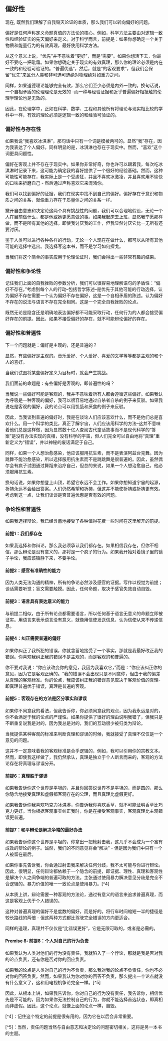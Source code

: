 ## 偏好性

现在, 既然我们理解了自我毁灭论证的本质，那么我们可以转向偏好的问题。

偏好是任何声称定义命题真值的方法论的核心。例如，科学方法主要由对逻辑一致性和经验证实的先天偏好来定义。对于科学而言，前提是：如果你想确定一个关于物质和能量行为的有效真理，最好使用科学方法。

从这个意义上说，“优先”并不意味着“更好”，而是“需要”。如果你想活下去，你最好不要吃一把砒霜。如果你想确定关于现实的有效真理，那么你的理论必须是内在一致的和经验可验证的。“普遍优选”，然后，就是”的客观要求”，但我们会保留“优先”来区分人类和非可选可选绝对物理绝对如重力之间。

同样，如果道德理论能够完全有效，那么它们至少必须是内外一致的。换句话说，一个自相矛盾的伦理理论是无效的 -而一种与经验证据和近乎普遍偏好相抵触的伦理学理论也是无效的。

因此，在伦理学中，正如在科学、数学、工程和其他所有将理论与现实相比较的学科中一样，有效的理论必须是逻辑一致的和经验可验证的。

### 偏好性与存在性

如果我说“我喜欢冰淇淋”，那句话中只有一个词是模棱两可的。显然“我”存在，因为我表达了个人偏好。同样明显的是，冰淇淋也存在于现实中。然而，“喜欢”这个词更具问题性。

偏好在客观上并不存在于现实中。如果你非常好奇，你也许可以跟着我，每次吃冰淇淋时记录下来，这可能为确定我的喜好提供了一个很好的经验基础。然而，这种可能性可能存在，我实际上是一个受虐狂，并且不喜欢冰激凌，并且喜欢用不愉快的口味来折磨自己 - 然后通过声称喜欢它来混淆你。 

我们可以找到偏好的证据，我们在现实中找不到自己的偏好。偏好存在于意识和物质之间的关系，就像重力存在于质量体之间的关系一样。

撇开自由意志和决定论这两个具有挑战性的问题，我们可以合理地假设，无论一个人在目前做什么，都是他或她更愿意做的事。如果我起床去上班，显然我宁愿那样做，而不是所有其他的选择。即使我讨厌我的工作，但我显然讨厌它比一无所有还要讨厌。

鉴于人类可以进行各种各样的行动，无论一个人现在在做什么，都可以从所有其他可能的选择中选出。我选择写这本书，而不是学习如何探戈。 

当我们将这个简单的事实应用于伦理论证时，我们会得出一些非常有趣的结果。

### 偏好性和争论性

记住我们上面的自我挫败的参数分析，我们可以很容易地理解语句的矛盾性：“偏好不存在。”考虑到每个人的行动–包括哲学陈述–是优先于其他可能的行动选择，认为偏好不存在需要一个认为偏好不存在偏好，这是一个自相矛盾的陈述。认为偏好不存在的说法与语言不存在完全相同。这是一个完全自我挫败的论点。

既然无论是隐含还是明确地表达偏好都不可能采取行动，任何行为的人都会接受偏好存在的前提。因此，如果不接受偏好的存在，就不可能辩论偏好的存在。

### 偏好性和普遍性

下一个问题就是：偏好是主观的，还是普遍的？

显然，有些偏好是主观的。音乐爱好、个人爱好、喜爱的文学等等都是主观的和个人的喜好。

当我们试图将某些偏好定义为目标时，就会产生挑战。

我们面前的命题是：有些偏好是客观的，即普遍性的吗？

当我说一些偏好可能是客观的，我并不意味着所有人都会遵循这些偏好。如果我认为呼吸是一种客观的偏好，我可以很容易地通过自杀者自杀的例子来反驳。如果我说吃是客观的偏好，我的论点可以用饥饿和厌食的例子来反驳。

因此，当我谈到普遍的偏好时，我是在谈论人们应该喜欢什么，而不是他们总是喜欢什么。用一个科学的类比，真正了解宇宙，人们应该用科学的方法–这并不意味着他们总是这样做，因为显然数十亿人查阅古代童话故事而不是现代科学的“答案”是没有办法实现的真相，没有科学的宇宙，但人们完全可以自由地将“真理”重新定义为“错误”，并以神秘的废话满足于自己。

同样，如果一个人想治愈感染，他应该服用抗生素，而不是表演阿兹台克舞。因为跳舞不能治愈感染，所以选择服用抗生素而不是跳跳舞是很普遍的。因此，虽然偶尔会有疯子试图通过舞蹈来治疗自己，但总的来说，如果一个人想治愈自己，他必须服用抗生素。

换句话说，如果你想登上山顶，希望它永远不会工作。如果你想知道宇宙的起源，祈祷永远不会给出答案。人们仍然希望和祈祷，但这并不能使祈祷或祈祷更有效。考虑到这一点，让我们谈谈是否普遍优惠是否有效的问题。

### 争论性和普遍性

如果我选择辩论，我已经含蓄地接受了各种值得花费一些时间在这里解开的前提。

#### 前提1：我们都存在

如果我选择和你辩论，那么我必须承认我们都存在。如果相信我存在，但你不相信，那么辩论是没有意义的，那将是一个疯子的行为。如果我开始对着镜子里的镜子争论，我应该镇静下来，不要争论。

#### 前提2：感官有准确性的能力

因为人类无法沟通的精神，所有的争论必然涉及感官的证据。写作以视觉为前提；谈话需要听觉；盲文需要触摸。因此，任何命题，取决于感官失效自动自毁。

#### 前提3：语言具有表达意义的能力

与前提二相似，由于所有论点都需要语言，所以任何基于语言无意义的命题立即被证实。用语言来表示语言没有意义，就像用信使发送信息，认为信使从来不传递信息。

#### 前提4：纠正需要普遍的偏好

如果你纠正了我所犯的错误，你就含蓄地接受了一个事实，那就是我最好改正我的错误。你喜欢我纠正我的错误不是主观的，而是客观的和普遍的。

你不要对我说：“你应该改变你的意见，我因为我喜欢它，”而是：“你应该纠正你的意见，因为它是客观正确的。“我的错误不会出现只是不同意你，但由于我的偏差从真理的客观标准。你的论点，我应该纠正我的错误意见取决于客观价值的真理-即真理普遍优于错误，真理是普遍的客观。

#### 前提5：客观存在的方法是区分事实和谬误

如果你不同意我的看法，但我告诉你，你必须同意我的观点，因为我永远是对的，你不会满足于我的论点的严谨性。如果你提供了很好的理由说明我错了，但我只是不断重复说我是对的，因为我总是对的，我们的互动很少被归类为辩论。 

当我提供某种客观的标准来判断真理和谬误的时候，我就接受了真理不仅仅是一个意见的问题。

这并不一定意味着我的客观标准是合乎逻辑的，例如，我可以引用你的宗教文本。然而，即使我这样做了，我仍然承认，真理是独立于个人断言而来的，客观的方法论存在将真理与谬误分开。

#### 前提6：真理胜于谬误

如果我告诉你这个世界是平坦的，并且你回答说世界不是平坦的，而是圆的，那么你隐含地接受真理和虚假都客观存在的公理，而且真理比虚假更好。

如果我告诉你我喜欢巧克力冰淇淋，你告诉我你喜欢香草，就不可能证明香草比巧克力更好。当你根据客观事实纠正我时，你是在接受客观事实，客观真理比主观错误更普遍。

#### 前提7：和平辩论是解决争端的最好办法

如果我告诉你这个世界是平坦的，你拿出一把枪射击我，这几乎不会成为一个富有成效的辩论的例子。诚然，我们的不同意见将会“解决” - 但是因为我们中只有一个人被留在最后。 

如果你事先告诉我，你会通过射击我来解决任何分歧，我不太可能与你进行辩论。因此，很明显，任何辩论都依赖于一个隐含的前提，即证据、理性、真理和客观性是解决个人之间争端的普遍可取的方法。主张通过使用暴力解决意见分歧是完全不合逻辑的。暴力价值的唯一一致论点是使用暴力。[^4]

从本质上讲，辩论需要一种客观的方法论，通过有意义的语言来追求普遍真理，而这是客观上优于个人错误的。

这种对普遍真理的偏好不是度数的偏好，而是好的。将行车时间缩短一半的捷径是较长路线的两倍 - 但这两种方式都比驾驶完全错误的方向更适合。

同样的道理，真理并不仅仅是“比错误更好”，它是无限可取的，或者是必需的。

#### Premise 8: 前提8：个人对自己的行为负责

如果我认为人类对他们的行为没有责任，我就陷入了一个悖论，那就是我是否对我的论点负责，还有你是否对你的回应负责。 

如果我的论点是人类对自己的行为不负责，那么我对我的论点不负责任，你也不必对你的回答负责。然而，如果我认为你对你的回答不负责，那么提出一个论点就没有什么意义了，这和用电视机争论完全一样。[^5]

因此，从根本上讲，如果我告诉你，你对自己的行为没有责任，我告诉你，相信优先是不可能的，因为如果你无法控制自己的行为，你就不能选择首选状态，即真相而非虚假。因此，这个论点，就像上面的论点一样，自毁。

[^4]：记住这个特定的前提是很有用的，因为它在以后会非常重要。

[^5]：当然，责任问题当然与自由意志和决定论的问题密切相关，这将是另一本书的主题。

